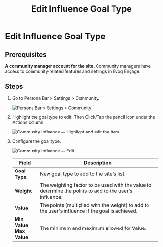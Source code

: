 ﻿---
uid: edit-influence-goal-type
topic: edit-influence-goal-type
locale: en
title: Edit Influence Goal Type
dnneditions: Evoq Engage
dnnversion: 09.02.00
parent-topic: engagement-influence
related-topics: create-influence-goal-type,delete-influence-goal-type,config-misc-community-settings
---

# Edit Influence Goal Type

## Prerequisites

**A community manager account for the site.** Community managers have access to community-related features and settings in Evoq Engage.

## Steps

1.  Go to Persona Bar \> Settings \> Community.
    
    ![Persona Bar > Settings > Community](/images/scr-pbar-mod-Settings-E91.png)
    
2.  Highlight the goal type to edit. Then Click/Tap the pencil icon under the Actions column.
    
      
    
    ![Community Influence — Highlight and edit the item.](/images/scr-CommunityInfluence-GoalsActions-Edit.png)
    
      
    
3.  Configure the goal type.
    
      
    
    ![Community Influence — Edit.](/images/scr-CommunityInfluence-GoalsEdit.png)
    
      
    
    |**Field**|**Description**|
    |---|---|
    |**Goal Type**|New goal type to add to the site's list.|
    |**Weight**|The weighting factor to be used with the value to determine the points to add to the user's influence.|
    |**Value**|The points (multiplied with the weight) to add to the user's influence if the goal is achieved.|
    |**Min Value<br />Max Value**|The minimum and maximum allowed for Value.|
